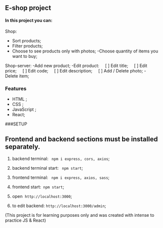 ## E-shop project

#### In this project you can:

Shop:
- Sort products;
- Filter products;
- Choose to see products only with photos;
-Choose quantity of items you want to buy;

Shop-server:
-Add new product;
-Edit product:
    [ ] Edit title;
    [ ] Edit price;
    [ ] Edit code;
    [ ] Edit description;
    [ ] Add / Delete photo;
-Delete item;


### Features

- HTML ;
- CSS ;
- JavaScript ;
- React;

###SETUP

Frontend and backend sections must be installed separately.
                
----
1) backend terminal: ` npm i express, cors, axios`;

2) backend terminal start: ` npm start`;

3) frontend terminal: ` npm i express, axios, sass`;

4) frontend start:` npm start`;

4) open  `http://localhost:3000`;

5) to edit backend: `http://localhost:3000/admin`;



(This project is for learning purposes only and was created with intense to practice JS & React)

